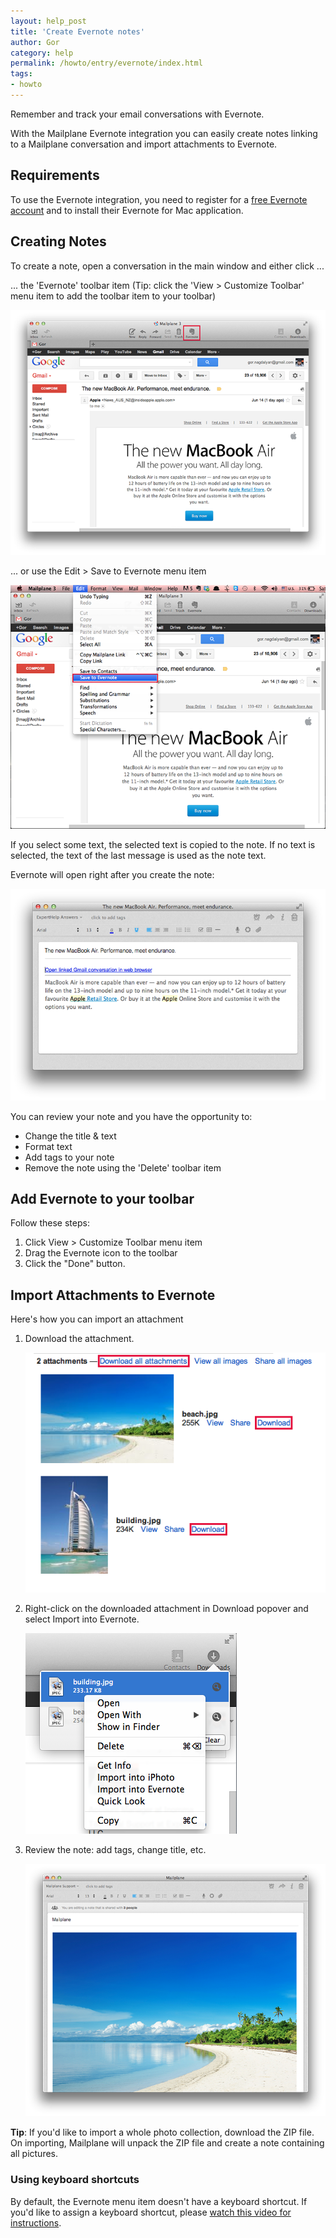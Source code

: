 ```yaml
---
layout: help_post
title: 'Create Evernote notes'
author: Gor
category: help
permalink: /howto/entry/evernote/index.html
tags:
- howto
---
```


Remember and track your email conversations with Evernote.

With the Mailplane Evernote integration you can easily create notes linking to a Mailplane conversation and import attachments to Evernote.


## Requirements

To use the Evernote integration, you need to register for a [free Evernote account](http://www.evernote.com/about/referrer/?code=mailplane) and to install their Evernote for Mac application.


## Creating Notes

To create a note, open a conversation in the main window and either click ...

... the 'Evernote' toolbar item (Tip: click the 'View > Customize Toolbar' menu item to add the toolbar item to your toolbar) 

![screen1](/assets/howto/2011-05-12-evernote/screen1.png)

... or use the Edit > Save to Evernote menu item

![screen2](/assets/howto/2011-05-12-evernote/screen2.png)

If you select some text, the selected text is copied to the note. If no text is selected, the text of the last message is used as the note text.

Evernote will open right after you create the note:

![screen3](/assets/howto/2011-05-12-evernote/screen3.png)

You can review your note and you have the opportunity to:

* Change the title & text
* Format text
* Add tags to your note
* Remove the note using the 'Delete' toolbar item


## Add Evernote to your toolbar

Follow these steps:

1. Click View > Customize Toolbar menu item
2. Drag the Evernote icon to the toolbar
3. Click the "Done" button.


## Import Attachments to Evernote

Here's how you can import an attachment

1. Download the attachment.

	![screen4](/assets/howto/2011-05-12-evernote/screen4.png)

2. Right-click on the downloaded attachment in Download popover and select Import into Evernote.

	![screen5](/assets/howto/2011-05-12-evernote/screen5.png)

3. Review the note: add tags, change title, etc.

	![screen6](/assets/howto/2011-05-12-evernote/screen6.png)

**Tip**: If you'd like to import a whole photo collection, download the ZIP file. On importing, Mailplane will unpack the ZIP file and create a note containing all pictures.

### Using keyboard shortcuts

By default, the Evernote menu item doesn't have a keyboard shortcut. If you'd like to assign a keyboard shortcut, please [watch this video for instructions](http://mailplaneapp.com/screencasts/entry/change_keyboard_shortcuts/).
